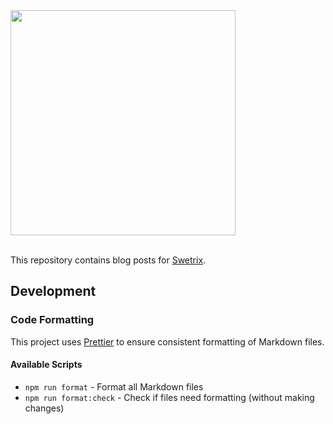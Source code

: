 <picture>
  <source media="(prefers-color-scheme: dark)" srcset="https://swetrix.com/assets/logo_white.png">
  <img alt="" src="https://swetrix.com/assets/logo_blue.png" width="360">
</picture>
<br /><br />

This repository contains blog posts for [Swetrix](https://swetrix.com).

## Development

### Code Formatting

This project uses [Prettier](https://prettier.io/) to ensure consistent formatting of Markdown files.

#### Available Scripts

- `npm run format` - Format all Markdown files
- `npm run format:check` - Check if files need formatting (without making changes)
